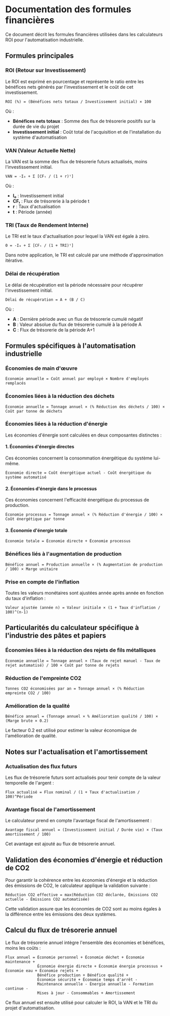 # Documentation des formules financières

Ce document décrit les formules financières utilisées dans les calculateurs ROI pour l'automatisation industrielle.

## Formules principales

### ROI (Retour sur Investissement)

Le ROI est exprimé en pourcentage et représente le ratio entre les bénéfices nets générés par l'investissement et le coût de cet investissement.

```
ROI (%) = (Bénéfices nets totaux / Investissement initial) × 100
```

Où :
- **Bénéfices nets totaux** : Somme des flux de trésorerie positifs sur la durée de vie du projet
- **Investissement initial** : Coût total de l'acquisition et de l'installation du système d'automatisation

### VAN (Valeur Actuelle Nette)

La VAN est la somme des flux de trésorerie futurs actualisés, moins l'investissement initial.

```
VAN = -I₀ + Σ [CFₜ / (1 + r)ᵗ]
```

Où :
- **I₀** : Investissement initial
- **CFₜ** : Flux de trésorerie à la période t
- **r** : Taux d'actualisation
- **t** : Période (année)

### TRI (Taux de Rendement Interne)

Le TRI est le taux d'actualisation pour lequel la VAN est égale à zéro.

```
0 = -I₀ + Σ [CFₜ / (1 + TRI)ᵗ]
```

Dans notre application, le TRI est calculé par une méthode d'approximation itérative.

### Délai de récupération

Le délai de récupération est la période nécessaire pour récupérer l'investissement initial.

```
Délai de récupération = A + (B / C)
```

Où :
- **A** : Dernière période avec un flux de trésorerie cumulé négatif
- **B** : Valeur absolue du flux de trésorerie cumulé à la période A
- **C** : Flux de trésorerie de la période A+1

## Formules spécifiques à l'automatisation industrielle

### Économies de main d'œuvre
```
Économie annuelle = Coût annuel par employé × Nombre d'employés remplacés
```

### Économies liées à la réduction des déchets
```
Économie annuelle = Tonnage annuel × (% Réduction des déchets / 100) × Coût par tonne de déchets
```

### Économies liées à la réduction d'énergie

Les économies d'énergie sont calculées en deux composantes distinctes :

#### 1. Économies d'énergie directes
Ces économies concernent la consommation énergétique du système lui-même.
```
Économie directe = Coût énergétique actuel - Coût énergétique du système automatisé
```

#### 2. Économies d'énergie dans le processus
Ces économies concernent l'efficacité énergétique du processus de production.
```
Économie processus = Tonnage annuel × (% Réduction d'énergie / 100) × Coût énergétique par tonne
```

#### 3. Économie d'énergie totale
```
Économie totale = Économie directe + Économie processus
```

### Bénéfices liés à l'augmentation de production
```
Bénéfice annuel = Production annuelle × (% Augmentation de production / 100) × Marge unitaire
```

### Prise en compte de l'inflation
Toutes les valeurs monétaires sont ajustées année après année en fonction du taux d'inflation :

```
Valeur ajustée (année n) = Valeur initiale × (1 + Taux d'inflation / 100)^(n-1)
```

## Particularités du calculateur spécifique à l'industrie des pâtes et papiers

### Économies liées à la réduction des rejets de fils métalliques
```
Économie annuelle = Tonnage annuel × (Taux de rejet manuel - Taux de rejet automatisé) / 100 × Coût par tonne de rejets
```

### Réduction de l'empreinte CO2
```
Tonnes CO2 économisées par an = Tonnage annuel × (% Réduction empreinte CO2 / 100)
```

### Amélioration de la qualité
```
Bénéfice annuel = (Tonnage annuel × % Amélioration qualité / 100) × (Marge brute × 0.2)
```
Le facteur 0.2 est utilisé pour estimer la valeur économique de l'amélioration de qualité.

## Notes sur l'actualisation et l'amortissement

### Actualisation des flux futurs
Les flux de trésorerie futurs sont actualisés pour tenir compte de la valeur temporelle de l'argent :

```
Flux actualisé = Flux nominal / (1 + Taux d'actualisation / 100)^Période
```

### Avantage fiscal de l'amortissement
Le calculateur prend en compte l'avantage fiscal de l'amortissement :

```
Avantage fiscal annuel = (Investissement initial / Durée vie) × (Taux amortissement / 100)
```

Cet avantage est ajouté au flux de trésorerie annuel.

## Validation des économies d'énergie et réduction de CO2

Pour garantir la cohérence entre les économies d'énergie et la réduction des émissions de CO2, le calculateur applique la validation suivante :

```
Réduction CO2 effective = max(Réduction CO2 déclarée, Émissions CO2 actuelle - Émissions CO2 automatisée)
```

Cette validation assure que les économies de CO2 sont au moins égales à la différence entre les émissions des deux systèmes.

## Calcul du flux de trésorerie annuel

Le flux de trésorerie annuel intègre l'ensemble des économies et bénéfices, moins les coûts :

```
Flux annuel = Économie personnel + Économie déchet + Économie maintenance + 
              Économie énergie directe + Économie énergie processus + Économie eau + Économie rejets +
              Bénéfice production + Bénéfice qualité + 
              Économie sécurité + Économie temps d'arrêt - 
              Maintenance annuelle - Énergie annuelle - Formation continue -
              Mises à jour - Consommables + Amortissement
```

Ce flux annuel est ensuite utilisé pour calculer le ROI, la VAN et le TRI du projet d'automatisation.
